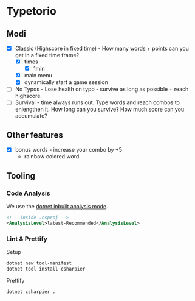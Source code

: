 # Typetorio

## Modi

- [x] Classic (Highscore in fixed time) - How many words + points can you get in a fixed time frame?
  - [x] times
    - [x] 1min
  - [x] main menu
  - [x] dynamically start a game session
- [ ] No Typos - Lose health on typo - survive as long as possible + reach highscore.
- [ ] Survival - time always runs out. Type words and reach combos to enlengthen it. How long can you survive? How much score can you accumulate?

## Other features

- [x] bonus words - increase your combo by +5
  - rainbow colored word

## Tooling

### Code Analysis

We use the [dotnet inbuilt analysis mode](https://learn.microsoft.com/en-us/dotnet/core/project-sdk/msbuild-props#analysismode).

```xml
<!-- Inside .csproj -->
<AnalysisLevel>latest-Recommended</AnalysisLevel>
```

### Lint & Prettify

Setup

```sh
dotnet new tool-manifest
dotnet tool install csharpier
```

Prettify

```sh
dotnet csharpier .
```
